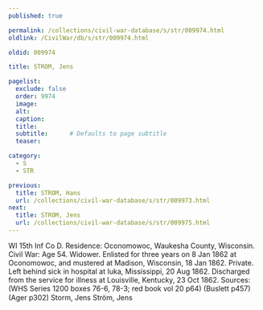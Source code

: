 ```yaml
---
published: true

permalink: /collections/civil-war-database/s/str/009974.html
oldlink: /CivilWar/db/s/str/009974.html

oldid: 009974

title: STROM, Jens

pagelist:
  exclude: false
  order: 9974
  image: 
  alt:
  caption:
  title:
  subtitle:      # Defaults to page subtitle
  teaser:

category: 
  - S 
  - STR

previous:
  title: STROM, Hans
  url: /collections/civil-war-database/s/str/009973.html  
next:
  title: STROM, Jens
  url: /collections/civil-war-database/s/str/009975.html   
---
```

WI 15th Inf Co D. Residence: Oconomowoc, Waukesha County, Wisconsin. Civil War: Age 54. Widower. Enlisted for three years on 8 Jan 1862 at Oconomowoc, and mustered at Madison, Wisconsin, 18 Jan 1862. Private. Left behind sick in hospital at Iuka, Mississippi, 20 Aug 1862. Discharged from the service for illness at Louisville, Kentucky, 23 Oct 1862. Sources: (WHS Series 1200 boxes 76-6, 78-3; red book vol 20 p64) (Buslett p457) (Ager p302) &#147;Storm, Jens&#148; &#147;Str&ouml;m, Jens&#148;